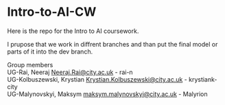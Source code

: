 # Intro-to-AI-CW

Here is the repo for the Intro to AI coursework. 

I prupose that we work in diffrent branches and than put the final model or parts of it into the dev branch. 

Group members\
UG-Rai, Neeraj Neeraj.Rai@city.ac.uk - rai-n  \
UG-Kolbuszewski, Krystian Krystian.Kolbuszewski@city.ac.uk - krystiank-city \
UG-Malynovskyi, Maksym maksym.malynovskyi@city.ac.uk - Malyrion 
